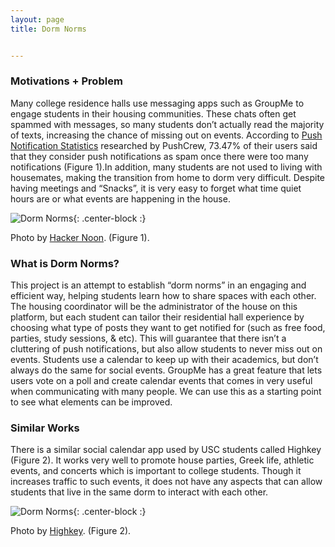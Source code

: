 ```yaml
---
layout: page
title: Dorm Norms


---
```


### Motivations + Problem

Many college residence halls use messaging apps such as GroupMe to engage students in their housing communities. 
These chats often get spammed with messages, so many students don’t actually read the majority of texts, increasing 
the chance of missing out on events. According to [Push Notification Statistics](https://www.businessofapps.com/marketplace/push-notifications/research/push-notifications-statistics/)
researched by PushCrew, 73.47% of their 
users said that they consider push notifications as spam once there were too many notifications (Figure 1).In addition, many 
students are not used to living with housemates, making the transition from home to dorm very difficult. Despite having
meetings and “Snacks”, it is very easy to forget what time quiet hours are or what events are happening in the house. 

![Dorm Norms]({{site.baseurl}}/img/push.jpeg){: .center-block :}

Photo by [Hacker Noon](https://hackernoon.com/complete-guide-receive-push-notifications-in-react-native-ios-app-38b1ec5b1b15). (Figure 1).

### What is Dorm Norms? 

This project is an attempt to establish “dorm norms” in an engaging and efficient way, helping 
students learn how to share spaces with each other. The housing coordinator will be the administrator of the 
house on this platform, but each student can tailor their residential hall experience by choosing what type of 
posts they want to get notified for (such as free food, parties, study sessions, & etc). This will guarantee that 
there isn’t a cluttering of push notifications, but also allow students to never miss out on events. Students 
use a calendar to keep up with their academics, but don’t always do the same for social events. GroupMe has a great 
feature that lets users vote on a poll and create calendar events that comes in very useful when communicating with 
many people. We can use this as a starting point to see what elements can be improved. 

### Similar Works


There is a similar social calendar app used by USC students called Highkey (Figure 2). 
It works very well to promote house parties, Greek life, athletic events, and concerts which is 
important to college students. Though it increases traffic to such events, it does not have any aspects that 
can allow students that live in the same dorm to interact with each other. 


![Dorm Norms]({{site.baseurl}}/img/highkey.png){: .center-block :}

Photo by [Highkey](https://medium.com/@justinemoore_85088/building-a-social-app-with-50-campus-saturation-with-vili-vaananen-highkey-85717011283c). (Figure 2).
